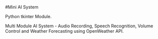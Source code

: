 #Mini AI System

Python tkinter Module.

Multi Module AI System - Audio Recording, Speech Recognition, Volume Control and Weather Forecasting using OpenWeather API.
